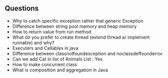 ## Questions

* Why to catch specific exception rather that generic Exception
* Difference between string pool memory and heap memory
* How to return value from run method
* What do you prefer to create thread (extend thread ar implement runnable) and why?
* Executers and Callables in java
* Difference between classnotfoundexception and noclassdeffounderror
* Can we add Cat in list of Animals List<Animal> : Yes
* How to make concurrent class
* What is composition and aggregation in Java
